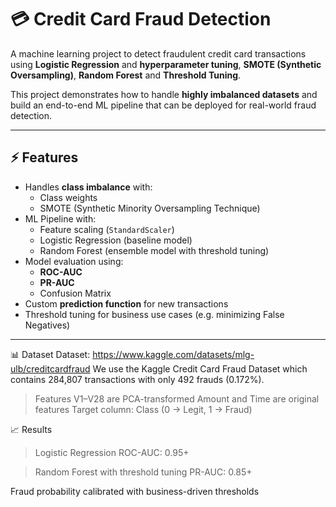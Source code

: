 # 💳 Credit Card Fraud Detection

A machine learning project to detect fraudulent credit card transactions using **Logistic Regression** and **hyperparameter tuning**, **SMOTE (Synthetic Oversampling)**, **Random Forest** and **Threshold Tuning**.  

This project demonstrates how to handle **highly imbalanced datasets** and build an end-to-end ML pipeline that can be deployed for real-world fraud detection.


---

## ⚡ Features

- Handles **class imbalance** with:
  - Class weights
  - SMOTE (Synthetic Minority Oversampling Technique)
- ML Pipeline with:
  - Feature scaling (`StandardScaler`)
  - Logistic Regression (baseline model)
  - Random Forest (ensemble model with threshold tuning)
- Model evaluation using:
  - **ROC-AUC**
  - **PR-AUC**
  - Confusion Matrix
- Custom **prediction function** for new transactions
- Threshold tuning for business use cases (e.g. minimizing False Negatives)

---
📊 Dataset
Dataset: https://www.kaggle.com/datasets/mlg-ulb/creditcardfraud
We use the Kaggle Credit Card Fraud Dataset which contains 284,807 transactions with only 492 frauds (0.172%).

> Features V1–V28 are PCA-transformed
> Amount and Time are original features
> Target column: Class (0 → Legit, 1 → Fraud)

📈 Results

> Logistic Regression ROC-AUC: 0.95+

> Random Forest with threshold tuning PR-AUC: 0.85+

Fraud probability calibrated with business-driven thresholds
